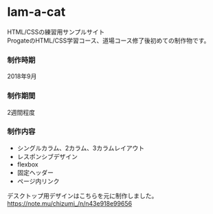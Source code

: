 # Iam-a-cat
HTML/CSSの練習用サンプルサイト<br>
ProgateのHTML/CSS学習コース、道場コース修了後初めての制作物です。
<br>
<h3>制作時期</h3>
2018年9月
<br>
<h3>制作期間</h3>
2週間程度
<br>
<h3>制作内容</h3>
<ul>
  <li>シングルカラム、2カラム、3カラムレイアウト</li>
  <li>レスポンシブデザイン</li>
  <li>flexbox</li>
  <li>固定ヘッダー</li>
  <li>ページ内リンク</li>
</ul>

デスクトップ用デザインはこちらを元に制作しました。
https://note.mu/chizumi_/n/n43e918e99656
